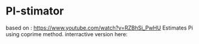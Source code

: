 # PI-stimator
based on : https://www.youtube.com/watch?v=RZBhSi_PwHU
Estimates Pi using coprime method.
interractive version here:

